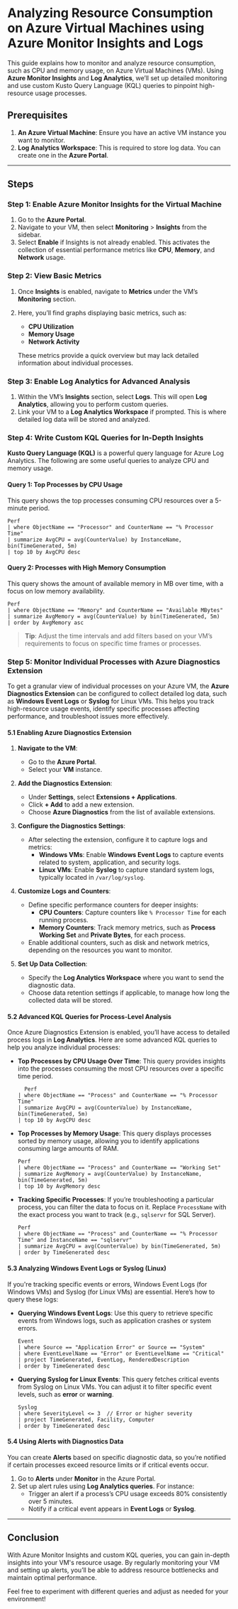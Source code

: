 
# Analyzing Resource Consumption on Azure Virtual Machines using Azure Monitor Insights and Logs

This guide explains how to monitor and analyze resource consumption, such as CPU and memory usage, on Azure Virtual Machines (VMs). Using **Azure Monitor Insights** and **Log Analytics**, we’ll set up detailed monitoring and use custom Kusto Query Language (KQL) queries to pinpoint high-resource usage processes.

## Prerequisites
1. **An Azure Virtual Machine**: Ensure you have an active VM instance you want to monitor.
2. **Log Analytics Workspace**: This is required to store log data. You can create one in the **Azure Portal**.

---

## Steps

### Step 1: Enable Azure Monitor Insights for the Virtual Machine
1. Go to the **Azure Portal**.
2. Navigate to your VM, then select **Monitoring** > **Insights** from the sidebar.
3. Select **Enable** if Insights is not already enabled. This activates the collection of essential performance metrics like **CPU**, **Memory**, and **Network** usage.

### Step 2: View Basic Metrics
1. Once **Insights** is enabled, navigate to **Metrics** under the VM’s **Monitoring** section.
2. Here, you’ll find graphs displaying basic metrics, such as:
   - **CPU Utilization**
   - **Memory Usage**
   - **Network Activity**

   These metrics provide a quick overview but may lack detailed information about individual processes.

### Step 3: Enable Log Analytics for Advanced Analysis
1. Within the VM’s **Insights** section, select **Logs**. This will open **Log Analytics**, allowing you to perform custom queries.
2. Link your VM to a **Log Analytics Workspace** if prompted. This is where detailed log data will be stored and analyzed.

### Step 4: Write Custom KQL Queries for In-Depth Insights

**Kusto Query Language (KQL)** is a powerful query language for Azure Log Analytics. The following are some useful queries to analyze CPU and memory usage.

#### Query 1: Top Processes by CPU Usage
This query shows the top processes consuming CPU resources over a 5-minute period.

```
Perf
| where ObjectName == "Processor" and CounterName == "% Processor Time"
| summarize AvgCPU = avg(CounterValue) by InstanceName, bin(TimeGenerated, 5m)
| top 10 by AvgCPU desc
```

#### Query 2: Processes with High Memory Consumption
This query shows the amount of available memory in MB over time, with a focus on low memory availability.

```
Perf
| where ObjectName == "Memory" and CounterName == "Available MBytes"
| summarize AvgMemory = avg(CounterValue) by bin(TimeGenerated, 5m)
| order by AvgMemory asc
```

> **Tip**: Adjust the time intervals and add filters based on your VM’s requirements to focus on specific time frames or processes.

### Step 5: Monitor Individual Processes with Azure Diagnostics Extension

To get a granular view of individual processes on your Azure VM, the **Azure Diagnostics Extension** can be configured to collect detailed log data, such as **Windows Event Logs** or **Syslog** for Linux VMs. This helps you track high-resource usage events, identify specific processes affecting performance, and troubleshoot issues more effectively.

#### 5.1 Enabling Azure Diagnostics Extension
1. **Navigate to the VM**:
   - Go to the **Azure Portal**.
   - Select your **VM** instance.

2. **Add the Diagnostics Extension**:
   - Under **Settings**, select **Extensions + Applications**.
   - Click **+ Add** to add a new extension.
   - Choose **Azure Diagnostics** from the list of available extensions.

3. **Configure the Diagnostics Settings**:
   - After selecting the extension, configure it to capture logs and metrics:
     - **Windows VMs**: Enable **Windows Event Logs** to capture events related to system, application, and security logs.
     - **Linux VMs**: Enable **Syslog** to capture standard system logs, typically located in `/var/log/syslog`.

4. **Customize Logs and Counters**:
   - Define specific performance counters for deeper insights:
     - **CPU Counters**: Capture counters like `% Processor Time` for each running process.
     - **Memory Counters**: Track memory metrics, such as **Process Working Set** and **Private Bytes**, for each process.
   - Enable additional counters, such as disk and network metrics, depending on the resources you want to monitor.

5. **Set Up Data Collection**:
   - Specify the **Log Analytics Workspace** where you want to send the diagnostic data.
   - Choose data retention settings if applicable, to manage how long the collected data will be stored.

#### 5.2 Advanced KQL Queries for Process-Level Analysis

Once Azure Diagnostics Extension is enabled, you’ll have access to detailed process logs in **Log Analytics**. Here are some advanced KQL queries to help you analyze individual processes:

- **Top Processes by CPU Usage Over Time**:
   This query provides insights into the processes consuming the most CPU resources over a specific time period.

   ```
     Perf
   | where ObjectName == "Process" and CounterName == "% Processor Time"
   | summarize AvgCPU = avg(CounterValue) by InstanceName, bin(TimeGenerated, 5m)
   | top 10 by AvgCPU desc

   ```

- **Top Processes by Memory Usage**:
   This query displays processes sorted by memory usage, allowing you to identify applications consuming large amounts of RAM.

   ```
   Perf
   | where ObjectName == "Process" and CounterName == "Working Set"
   | summarize AvgMemory = avg(CounterValue) by InstanceName, bin(TimeGenerated, 5m)
   | top 10 by AvgMemory desc

   ```

- **Tracking Specific Processes**:
   If you’re troubleshooting a particular process, you can filter the data to focus on it. Replace `ProcessName` with the exact process you want to track (e.g., `sqlservr` for SQL Server).

   ```
   Perf
   | where ObjectName == "Process" and CounterName == "% Processor Time" and InstanceName == "sqlservr"
   | summarize AvgCPU = avg(CounterValue) by bin(TimeGenerated, 5m)
   | order by TimeGenerated desc

   ```

#### 5.3 Analyzing Windows Event Logs or Syslog (Linux)

If you're tracking specific events or errors, Windows Event Logs (for Windows VMs) and Syslog (for Linux VMs) are essential. Here’s how to query these logs:

- **Querying Windows Event Logs**:
   Use this query to retrieve specific events from Windows logs, such as application crashes or system errors.

   ```
   Event
   | where Source == "Application Error" or Source == "System"
   | where EventLevelName == "Error" or EventLevelName == "Critical"
   | project TimeGenerated, EventLog, RenderedDescription
   | order by TimeGenerated desc
   ```

- **Querying Syslog for Linux Events**:
   This query fetches critical events from Syslog on Linux VMs. You can adjust it to filter specific event levels, such as **error** or **warning**.

   ```
   Syslog
   | where SeverityLevel <= 3  // Error or higher severity
   | project TimeGenerated, Facility, Computer
   | order by TimeGenerated desc
   ```

#### 5.4 Using Alerts with Diagnostics Data
You can create **Alerts** based on specific diagnostic data, so you’re notified if certain processes exceed resource limits or if critical events occur.

1. Go to **Alerts** under **Monitor** in the Azure Portal.
2. Set up alert rules using **Log Analytics queries**. For instance:
   - Trigger an alert if a process’s CPU usage exceeds 80% consistently over 5 minutes.
   - Notify if a critical event appears in **Event Logs** or **Syslog**.

---

## Conclusion
With Azure Monitor Insights and custom KQL queries, you can gain in-depth insights into your VM's resource usage. By regularly monitoring your VM and setting up alerts, you’ll be able to address resource bottlenecks and maintain optimal performance.

Feel free to experiment with different queries and adjust as needed for your environment!
